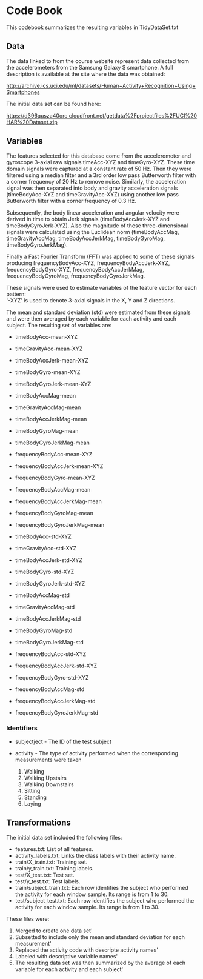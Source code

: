 # Code Book
This codebook summarizes the resulting variables in TidyDataSet.txt

## Data
The data linked to from the course website represent data collected from the accelerometers from the Samsung Galaxy S smartphone. A full description is available at the site where the data was obtained:

http://archive.ics.uci.edu/ml/datasets/Human+Activity+Recognition+Using+Smartphones

The initial data set can be found here:

https://d396qusza40orc.cloudfront.net/getdata%2Fprojectfiles%2FUCI%20HAR%20Dataset.zip

## Variables
The features selected for this database come from the accelerometer and gyroscope 3-axial raw signals timeAcc-XYZ and timeGyro-XYZ. These time domain signals were captured at a constant rate of 50 Hz. Then they were filtered using a median filter and a 3rd order low pass Butterworth filter with a corner frequency of 20 Hz to remove noise. Similarly, the acceleration signal was then separated into body and gravity acceleration signals (timeBodyAcc-XYZ and timeGravityAcc-XYZ) using another low pass Butterworth filter with a corner frequency of 0.3 Hz. 

Subsequently, the body linear acceleration and angular velocity were derived in time to obtain Jerk signals (timeBodyAccJerk-XYZ and timeBodyGyroJerk-XYZ). Also the magnitude of these three-dimensional signals were calculated using the Euclidean norm (timeBodyAccMag, timeGravityAccMag, timeBodyAccJerkMag, timeBodyGyroMag, timeBodyGyroJerkMag). 

Finally a Fast Fourier Transform (FFT) was applied to some of these signals producing frequencyBodyAcc-XYZ, frequencyBodyAccJerk-XYZ, frequencyBodyGyro-XYZ, frequencyBodyAccJerkMag, frequencyBodyGyroMag, frequencyBodyGyroJerkMag. 

These signals were used to estimate variables of the feature vector for each pattern:  
'-XYZ' is used to denote 3-axial signals in the X, Y and Z directions.

The mean and standard deviation (std) were estimated from these signals and were then averaged by each variable for each activity and each subject. The resulting set of variables are:

* timeBodyAcc-mean-XYZ
* timeGravityAcc-mean-XYZ
* timeBodyAccJerk-mean-XYZ
* timeBodyGyro-mean-XYZ
* timeBodyGyroJerk-mean-XYZ
* timeBodyAccMag-mean
* timeGravityAccMag-mean
* timeBodyAccJerkMag-mean
* timeBodyGyroMag-mean
* timeBodyGyroJerkMag-mean
* frequencyBodyAcc-mean-XYZ
* frequencyBodyAccJerk-mean-XYZ
* frequencyBodyGyro-mean-XYZ
* frequencyBodyAccMag-mean
* frequencyBodyAccJerkMag-mean
* frequencyBodyGyroMag-mean
* frequencyBodyGyroJerkMag-mean

* timeBodyAcc-std-XYZ
* timeGravityAcc-std-XYZ
* timeBodyAccJerk-std-XYZ
* timeBodyGyro-std-XYZ
* timeBodyGyroJerk-std-XYZ
* timeBodyAccMag-std
* timeGravityAccMag-std
* timeBodyAccJerkMag-std
* timeBodyGyroMag-std
* timeBodyGyroJerkMag-std
* frequencyBodyAcc-std-XYZ
* frequencyBodyAccJerk-std-XYZ
* frequencyBodyGyro-std-XYZ
* frequencyBodyAccMag-std
* frequencyBodyAccJerkMag-std
* frequencyBodyGyroJerkMag-std

### Identifiers
* subjectject - The ID of the test subject

* activity - The type of activity performed when the corresponding measurements were taken

	1. Walking
	2. Walking Upstairs
	3. Walking Downstairs
	4. Sitting
	5. Standing
	6. Laying

## Transformations
The initial data set included the following files:

* features.txt: List of all features.
* activity_labels.txt: Links the class labels with their activity name.
* train/X_train.txt: Training set.
* train/y_train.txt: Training labels.
* test/X_test.txt: Test set.
* test/y_test.txt: Test labels. 
* train/subject_train.txt: Each row identifies the subject who performed the activity for each window sample. Its range is from 1 to 30.
* test/subject_test.txt: Each row identifies the subject who performed the activity for each window sample. Its range is from 1 to 30.

These files were:

1. Merged to create one data set'
2. Subsetted to include only the mean and standard deviation for each measurement'
3. Replaced the activity code with descripte activity names'
4. Labeled with descriptive variable names'
5. The resulting data set was then summarized by the average of each variable for each activity and each subject'
